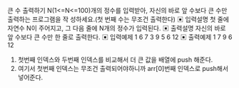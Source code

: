 큰 수 출력하기
N(1<=N<=100)개의 정수를 입력받아, 자신의 바로 앞 수보다 큰 수만 출력하는 프로그램을 작
성하세요.(첫 번째 수는 무조건 출력한다)
▣ 입력설명
첫 줄에 자연수 N이 주어지고, 그 다음 줄에 N개의 정수가 입력된다.
▣ 출력설명
자신의 바로 앞 수보다 큰 수만 한 줄로 출력한다.
▣ 입력예제 1
6
7 3 9 5 6 12
▣ 출력예제 1
7 9 6 12

1. 첫번째 인덱스와 두번째 인덱스를 비교해서
   더 큰 값을 배열에 push 해준다.
2. 여기서 첫번째 인덱스는 무조건 출력되어야하니까
   arr[0]번째 인덱스로 push해서 넣어준다.
